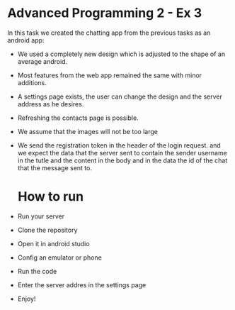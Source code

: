 # Advanced Programming 2 - Ex 3

In this task we created the chatting app from the previous tasks as an android app:

- We used a completely new design which is adjusted to the shape of an average android.
- Most features from the web app remained the same with minor additions.
- A settings page exists, the user can change the design and the server address as he desires.
- Refreshing the contacts page is possible.
- We assume that the images will not be too large
- We send the registration token in the header of the login request. and we expect the data that the server sent to contain the sender username in the tutle and the content in the body and in the data the id of the chat that the message sent to.
  

  # How to run
- Run your server
- Clone the repository
- Open it in android studio
- Config an emulator or phone
- Run the code
- Enter the server addres in the settings page
- Enjoy!

